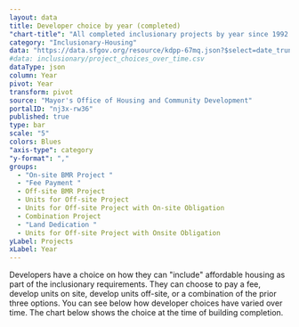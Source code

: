```yaml
---
layout: data
title: Developer choice by year (completed)
"chart-title": "All completed inclusionary projects by year since 1992 by developer choice"
category: "Inclusionary-Housing"
data: "https://data.sfgov.org/resource/kdpp-67mq.json?$select=date_trunc_y(completion_date)+as+year,section_415_declaration_of_intent,count(*)&$group=year,section_415_declaration_of_intent&$where=completion_date%3E%271991-01-01%27&$order=year"
#data: inclusionary/project_choices_over_time.csv
dataType: json
column: Year
pivot: Year
transform: pivot
source: "Mayor's Office of Housing and Community Development"
portalID: "nj3x-rw36"
published: true
type: bar
scale: "5"
colors: Blues
"axis-type": category
"y-format": ","
groups:
  - "On-site BMR Project "
  - "Fee Payment "
  - Off-site BMR Project
  - Units for Off-site Project
  - Units for Off-site Project with On-site Obligation
  - Combination Project
  - "Land Dedication "
  - Units for Off-site Project with Onsite Obligation
yLabel: Projects
xLabel: Year
---
```


Developers have a choice on how they can "include" affordable housing as part of the inclusionary requirements. They can choose to pay a fee, develop units on site, develop units off-site, or a combination of the prior three options. You can see below how developer choices have varied over time. The chart below shows the choice at the time of building completion.